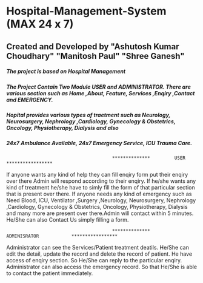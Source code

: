 # Hospital-Management-System (MAX 24 x 7)
## Created and Developed by "Ashutosh Kumar Choudhary" "Manitosh Paul" "Shree Ganesh"
##### The project is based on Hospital Management   
##### The Project Contain Two Module USER and ADMINISTRATOR. There are various section such as Home ,About, Feature, Services ,Enqiry ,Contact and EMERGENCY.
##### Hopital provides various types of traetment such as Neurology, Neurosurgery, Nephrology ,Cardiology, Gynecology & Obstetrics, Oncology, Physiotherapy, Dialysis and also 
##### 24x7 Ambulance Available, 24x7 Emergency Service, ICU Trauma Care.

                                           **************         USER             *****************
                                            
If anyone wants any kind of help they can fill enqiry form put their enqiry over there Admin will respond according to their enqiry. 
If he/she wants any kind of treatment he/she have to simly fill the form of that particular section that is present over there.
If anyone needs any kind of emergency such as Need Blood, ICU, Ventilator ,Surgery ,Neurology, Neurosurgery, Nephrology ,Cardiology, Gynecology & Obstetrics, Oncology, Physiotherapy, Dialysis and many more are present over there.Admin will contact within 5 minutes.
He/She can also Contact Us simply filling a form.

                                           **************         ADMINISRATOR            *****************
                                           
Administrator can see the Services/Patient treatment deatils. He/She can edit the detail, update the record and delete the record of patient.
He have access of enqiry section. So He/She can reply to the particular enqiry.
Administrator can also access the emergency record. So that He/She is able to contact the patient immediately.

                                     
